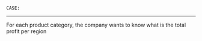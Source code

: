 `CASE:`
***
For each product category, the company wants to know what is the total profit per region




